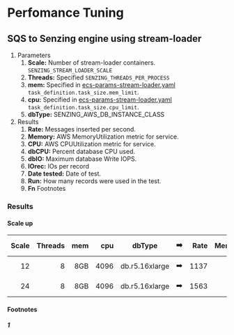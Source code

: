 # Perfomance Tuning

## SQS to Senzing engine using stream-loader

1. Parameters
    1. **Scale:** Number of stream-loader containers. `SENZING_STREAM_LOADER_SCALE`
    1. **Threads:** Specified `SENZING_THREADS_PER_PROCESS`
    1. **mem:**
       Specified in
       [ecs-params-stream-loader.yaml](../../resources/advanced/ecs-params-stream-loader.yaml)
       `task_definition.task_size.mem_limit`.
    1. **cpu:**
       Specified in
       [ecs-params-stream-loader.yaml](../../resources/advanced/ecs-params-stream-loader.yaml)
       `task_definition.task_size.cpu_limit`.
    1. **dbType:** SENZING_AWS_DB_INSTANCE_CLASS
1. Results
    1. **Rate:** Messages inserted per second.
    1. **Memory:** AWS MemoryUtilization metric for service.
    1. **CPU:** AWS CPUUtilization metric for service.
    1. **dbCPU:** Percent database CPU used.
    1. **dbIO:** Maximum database Write IOPS.
    1. **IOrec:** IOs per record
    1. **Date tested:** Date of test.
    1. **Run:** How many records were used in the test.
    1. **Fn** Footnotes

### Results

#### Scale up

| Scale | Threads | mem |  cpu | dbType         | :arrow_right: | Rate | Memory | CPU | dbCPU | dbIO | IOrec | Date tested |  Run | Fn |
|------:|--------:|----:|-----:|----------------|:-------------:|-----:|-------:|----:|------:|-----:|------:|------------:|-----:|:--:|
|    12 |       8 | 8GB | 4096 | db.r5.16xlarge | :arrow_right: | 1137 |    80% | 76% |   39% | 406K |   357 |  2020-08-28 | 300K |    |
|    24 |       8 | 8GB | 4096 | db.r5.16xlarge | :arrow_right: | 1563 |    79% | 54% |   69% | 581K |   371 |  2020-08-28 |   1M |    |

#### Footnotes

##### 1
